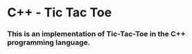 # C++ - Tic Tac Toe </h1>
### This is an implementation of Tic-Tac-Toe in the C++ programming language. </p>
